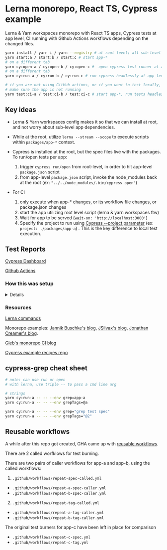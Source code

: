 # Lerna monorepo, React TS, Cypress example

Lerna & Yarn workspaces monorepo with React TS apps, Cypress tests at app level, CI running with Github Actions workflows depending on the changed files.

```bash
yarn install / yarn i / yarn --registry # at root level; all sub-level dependencies are taken care of
yarn start:a / start:b / start:c # start app-*
# on a different tab
yarn cy:open-a / cy:open-b / cy:open-c #  open cypress test runner at app level
# on a different tab
yarn cy:run-a / cy:run-b / cy:run-c # run cypress headlessly at app level

# if you are not using GitHub actions, or if you want to test locally, server-test can be utilized
# make sure the app is not running
yarn test:ci-a / test:ci-b / test:ci-c # start app-*, run tests headlessly against it
```

## Key ideas

* Lerna & Yarn workspaces config makes it so that we can install at root, and not worry about sub-level app dependencies.

* While at the root, utilize `lerna --stream --scope` to execute scripts within `packages/app-*` context. 
   
* Cypress is installed at the root, but the spec files live with the packages. To run/open tests per app:
   1. trigger `cypress run/open` from root-level, in order to hit app-level `package.json` script
   2. from app-level `package.json` script, invoke the node_modules back at the root (ex: `"../../node_modules/.bin/cypress open"`)

* For CI
  1. only execute when app-* changes, or its workflow file changes, or package.json changes
  2. start the app utilizing root level script (lerna & yarn workspaces ftw)
  3. Wait for app to be served (`wait-on: 'http://localhost:3000'`) 
  4. Specify the project to run using [Cypress --project parameter](https://github.com/cypress-io/github-action/blob/master/README.md#project) (ex: `project: ./packages/app-a`) . This is the key difference to local test execution.
   
## Test Reports

[Cypress Dashboard](https://dashboard.cypress.io/projects/6v2c2y/runs?branches=%5B%5D&committers=%5B%5D&flaky=%5B%5D&page=1&status=%5B%5D&tags=%5B%5D&timeRange=%7B%22startDate%22%3A%221970-01-01%22%2C%22endDate%22%3A%222038-01-19%22%7D)

[Github Actions](https://github.com/muratkeremozcan/lerna-react-ts-cypress/actions)

### How this was setup

<details>

### Lerna & Yarn workspaces

*Lerna*: provides tooling to manage multi-repository structure inside a single repository by separating out subsets of the repository into their own “sub” repositories; monorepo.

*Yarn workspaces*:  manages our dependencies. Rather than having multiple node_modules directories, it intelligently optimizes the installing of dependencies together and allows for the cross-linking of dependencies in a monorepo.



```bash
yarn config set workspaces-experimental true # enable yarn workspaces, has to be a private repo
yarn init # generate package.json
yarn add lerna --dev # add lerna
lerna init # creates packages/ folder and lerna.json file
```

Edit `lerna.json` to enable yarn workspaces:
```json
{
  "packages": [
    "packages/*"
  ],
  "version": "0.0.1",
  "npmClient": "yarn",
  "useWorkspaces": true
}
```

Add workspaces property to `package.json` root level:
```json
  "workspaces": [
     "packages/*"
  ]  
``` 

### Create react apps
```bash
npx create-react-app packages/app-a --template typescript
npx create-react-app packages/app-b --template typescript
npx create-react-app packages/app-c --template typescript
```

> The assumption is that we do not have cross dependencies between our packages.

> Since we are using Yarn workspaces, we do not need `lerna bootstrap --hoist` at this point, which is used to move common dependencies to root node_modules (if using npm).

### Add Cypress as a common dependency

Install it at the root, that is it.

</details>


### Resources

[Lerna commands](https://github.com/lerna/lerna/blob/main/commands/run/README.md)

Monorepo examples: [Jannik Buschke's blog](https://www.jannikbuschke.de/blog/monorepo-with-lerna-react-and-typescript/), [JSilvax's blog](https://medium.com/@jsilvax/a-workflow-guide-for-lerna-with-yarn-workspaces-60f97481149d), [Jonathan Creamer's blog](https://www.jonathancreamer.com/running-cypress-tests-in-a-monorepo/).

[Gleb's monorepo CI blog](https://glebbahmutov.com/blog/test-monorepo-apps/)

[Cypress example recipes repo](https://github.com/cypress-io/cypress/tree/develop/packages)

## cypress-grep cheat sheet

```bash
# note: can use run or open
# with lerna, use triple -- to pass a cmd line arg

# strings
yarn cy:run-a -- -- --env grep=app-a    
yarn cy:run-a -- -- --env grepTags=@a

yarn cy:run-a -- -- --env grep="grep test spec"    
yarn cy:run-a -- -- --env grepTags="@2"

```


## Reusable workflows

A while after this repo got created, GHA came up with [reusable workflows](https://docs.github.com/en/actions/using-workflows/reusing-workflows).

There are 2 called worfklows for test burning.

There are two pairs of caller workflows for app-a and app-b, using the called workflows:

1. `.github/workflows/repeat-spec-called.yml` 
  * `.github/workflows/repeat-a-spec-caller.yml`
  * `.github/workflows/repeat-b-spec-caller.yml`

2. `.github/workflows/repeat-tag-called.yml`
  * `.github/workflows/repeat-a-tag-caller.yml`
  * `.github/workflows/repeat-b-tag-caller.yml`

The original test burners for app-c have been left in place for comparison
  * `.github/workflows/repeat-c-spec.yml`
  * `.github/workflows/repeat-c-tag.yml`
